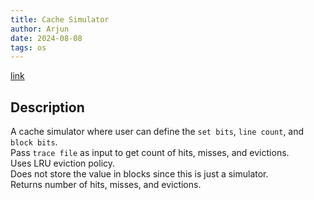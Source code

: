```yaml
---
title: Cache Simulator 
author: Arjun
date: 2024-08-08
tags: os
---
```


[link](https://github.com/arjunhm/cache-simulator)  

## Description
A cache simulator where user can define the `set bits`, `line count`, and `block bits`.  
Pass `trace file` as input to get count of hits, misses, and evictions.  
Uses LRU eviction policy.  
Does not store the value in blocks since this is just a simulator.  
Returns number of hits, misses, and evictions.  


